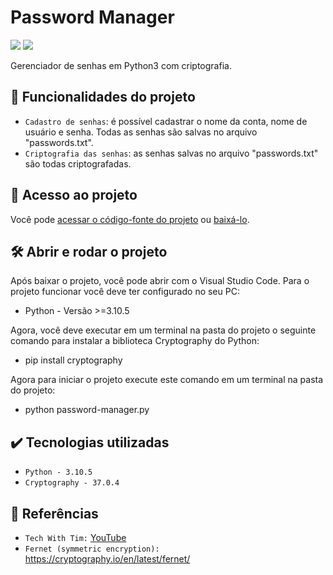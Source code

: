 # Password Manager

<p align="left">
    <img src="https://img.shields.io/badge/Status-Em%20Desenvolvimento-orange?style=for-the-badge"/>
    <img src="https://img.shields.io/github/license/GabrielSchiavo/password-manager?color=blue&style=for-the-badge"/>
</p>

Gerenciador de senhas em Python3 com criptografia.

## :hammer: Funcionalidades do projeto
- `Cadastro de senhas`: é possível cadastrar o nome da conta, nome de usuário e senha. Todas as senhas são salvas no arquivo "passwords.txt".
- `Criptografia das senhas`: as senhas salvas no arquivo "passwords.txt" são todas criptografadas.

## :file_folder: Acesso ao projeto
Você pode [acessar o código-fonte do projeto](https://github.com/GabrielSchiavo/password-manager) ou [baixá-lo](https://github.com/GabrielSchiavo/password-manager/archive/refs/heads/main.zip).

## 	:hammer_and_wrench: Abrir e rodar o projeto
Após baixar o projeto, você pode abrir com o Visual Studio Code. Para o projeto funcionar você deve ter configurado no seu PC:

* Python - Versão >=3.10.5

Agora, você deve executar em um terminal na pasta do projeto o seguinte comando para instalar a biblioteca Cryptography do Python:

* pip install cryptography

Agora para iniciar o projeto execute este comando em um terminal na pasta do projeto:

* python password-manager.py


## :heavy_check_mark: Tecnologias utilizadas
* `Python - 3.10.5`
* `Cryptography - 37.0.4`

## :page_facing_up: Referências
* `Tech With Tim:` [YouTube](https://www.youtube.com/watch?v=DLn3jOsNRVE&list=WL&index=3&t=4667s)
* `Fernet (symmetric encryption):` https://cryptography.io/en/latest/fernet/
